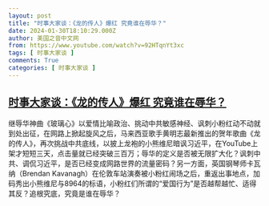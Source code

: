 ```yaml
---
layout: post
title: "时事大家谈：《龙的传人》爆红 究竟谁在辱华？"
date: 2024-01-30T18:10:29.000Z
author: 美国之音中文网
from: https://www.youtube.com/watch?v=92HTqnYt3xc
tags: [ 时事大家谈 ]
comments: True
categories: [ 时事大家谈 ]
---
```

<!--1706638229000-->
[时事大家谈：《龙的传人》爆红 究竟谁在辱华？](https://www.youtube.com/watch?v=92HTqnYt3xc)
------

<div>
继辱华神曲《玻璃心》以爱情比喻政治、挑动中共敏感神经、讽刺小粉红动不动就到处出征，在网路上掀起旋风之后，马来西亚歌手黄明志最新推出的贺年歌曲《龙的传人》，再次挑战中共底线，以披上龙袍的小熊维尼暗讽习近平，在YouTube上架才短短三天，点击量就已经突破三百万；辱华的定义是否被无限扩大化？讽刺中共、调侃习近平，是否已经变成网路世界的流量密码？另一方面，英国钢琴师卡瓦纳（Brendan Kavanagh）在伦敦车站演奏被小粉红闹场之后，重返出事地点，加码秀出小熊维尼与8964的标语，小粉红们所谓的“爱国行为”是否越帮越忙、适得其反？追根究底，究竟是谁在辱华？
</div>
